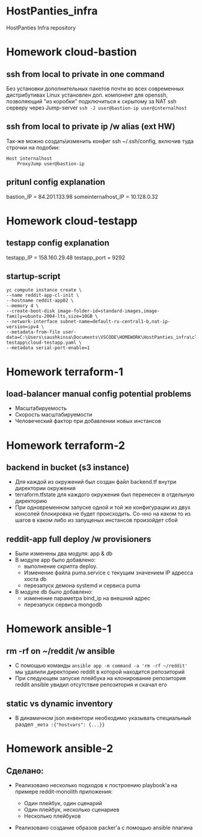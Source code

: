 # HostPanties_infra
HostPanties Infra repository

# Homework cloud-bastion
## ssh from local to private in one command
Без установки дополнительных пакетов почти во всех современных дистрибутивах Linux установлен доп. компонент для openssh, позволяющий "из коробки" подключиться к скрытому за NAT ssh серверу через Jump-server
```ssh -J user@bastion-ip user@internalhost```
## ssh from local to private ip /w alias (ext HW)
Так-же можно создать\изменить конфиг ssh ~/.ssh/config, включив туда строчки на подобии:
```
Host internalhost
    ProxyJump user@bastion-ip
```
## pritunl config explanation
bastion_IP = 84.201.133.98
someinternalhost_IP = 10.128.0.32

# Homework cloud-testapp
## testapp config explanation
testapp_IP = 158.160.29.48
testapp_port = 9292
## startup-script
```
yc compute instance create \
--name reddit-app-cl-init \
--hostname reddit-app02 \
--memory 4 \
--create-boot-disk image-folder-id=standard-images,image-family=ubuntu-2004-lts,size=10GB \
--network-interface subnet-name=default-ru-central1-b,nat-ip-version=ipv4 \
--metadata-from-file user-data=C:\Users\saushkinsa\Documents\VSCODE\HOMEWORK\HostPanties_infra\cloud-testapp\cloud-testapp.yaml \
--metadata serial-port-enable=1
```

# Homework terraform-1
## load-balancer manual config potential problems
- Масштабируемость
- Скорость масштабируемости
- Человеческий фактор при добавлении новых инстансов

# Homework terraform-2
## backend in bucket (s3 instance)
- Для каждой из окружений был создан файл backend.tf внутри директории окружения
- terraform.tfstate для каждого окружения был перенесен в отдельную директорию
- При одновременном запуске одной и той же конфигурации из двух консолей блокировка не будет происходить. Со-нно на каком то из шагов в каком либо из запущеных инстансов произойдет сбой

## reddit-app full deploy /w provisioners
- Были изменены два модуля: app & db
- В модуле app было добавлено:
    - выполнение скрипта deploy.
    - Изменение файла puma.service с текущим значением IP адресса хоста db
    - перезапуск демона systemd и сервиса puma
- В модуле db было добавлено:
    - изменение параметра bind_ip на внешний адрес
    - перезапуск сервиса mongodb

# Homework ansible-1
## rm -rf on ~/reddit /w ansible
- С помощью команды ```ansible app -m command -a 'rm -rf ~/reddit'``` мы удалили директорию reddit в которой находится репозиторий
- При следующем запуске плейбука на клонирование репозитория reddit ansible увидил отсутствие репозитория и скачал его
## static vs dynamic inventory
- В динамичном json инвентори необходимо указывать специальный раздел ```_meta :{"hostvars": {...}}```

# Homework ansible-2
## Сделано:
- Реализовано несколько подходов к построению playbook'a на примере reddit-monolith приложения:
  - Один плейбук, один сценарий
  - Один плейбук, несколько сценариев
  - Несколько плейбуков

- Реализовано создание образов packer'a с помощью ansible плагина

